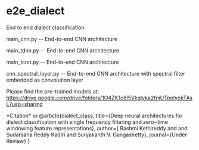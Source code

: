 # e2e_dialect
End to end dialect classification

main_cnn.py -- End-to-end CNN architecture 

main_tdnn.py -- End-to-end CNN architecture

main_tcnn.py -- End-to-end CNN architecture

cnn_spectral_layer.py --  End-to-end CNN architecture with spectral filter embedded as convolution layer

Please find the pre-trained models at:
https://drive.google.com/drive/folders/1O4ZK1c8I5Vkglyka2fniUTpolyokTAsL?usp=sharing

<div>
*Citation* \n
@article{dialect_class,
  title={Deep neural architectures for dialect classification with single frequency filtering and
zero−time windowing feature representations},
  author={
    Rashmi Kethireddy and
     and
    Sudarsana Reddy Kadiri and 
    Suryakanth V. Gangashetty},
  journal={Under Review}  
  }
</div>
